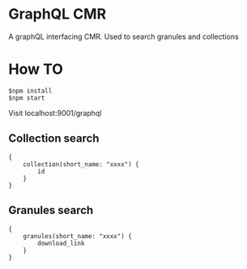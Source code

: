 # GraphQL CMR
A graphQL interfacing CMR. Used to search granules and collections

# How TO

```code
$npm install
$npm start
```

Visit localhost:9001/graphql

## Collection search
```
{
    collection(short_name: "xxxx") {
        id
    }
}

```


## Granules search
```
{
    granules(short_name: "xxxx") {
        download_link
    }
}


```